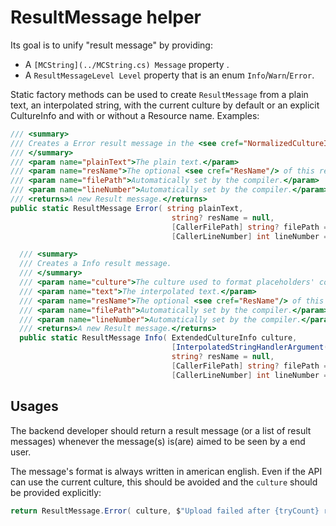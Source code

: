 # ResultMessage helper

Its goal is to unify "result message" by providing:
- A `[MCString](../MCString.cs) Message` property .
- A `ResultMessageLevel Level` property that is an enum `Info`/`Warn`/`Error`.

Static factory methods can be used to create `ResultMessage` from a plain text, an
interpolated string, with the current culture by default or an explicit CultureInfo and
with or without a Resource name. Examples:

```csharp
/// <summary>
/// Creates a Error result message in the <see cref="NormalizedCultureInfo.Current"/> culture.
/// </summary>
/// <param name="plainText">The plain text.</param>
/// <param name="resName">The optional <see cref="ResName"/> of this result.</param>
/// <param name="filePath">Automatically set by the compiler.</param>
/// <param name="lineNumber">Automatically set by the compiler.</param>
/// <returns>A new Result message.</returns>
public static ResultMessage Error( string plainText,
                                    string? resName = null,
                                    [CallerFilePath] string? filePath = null,
                                    [CallerLineNumber] int lineNumber = 0 )

  /// <summary>
  /// Creates a Info result message.
  /// </summary>
  /// <param name="culture">The culture used to format placeholders' content.</param>
  /// <param name="text">The interpolated text.</param>
  /// <param name="resName">The optional <see cref="ResName"/> of this result.</param>
  /// <param name="filePath">Automatically set by the compiler.</param>
  /// <param name="lineNumber">Automatically set by the compiler.</param>
  /// <returns>A new Result message.</returns>
  public static ResultMessage Info( ExtendedCultureInfo culture,
                                    [InterpolatedStringHandlerArgument( nameof( culture ) )] FormattedStringHandler text,
                                    string? resName = null,
                                    [CallerFilePath] string? filePath = null,
                                    [CallerLineNumber] int lineNumber = 0 )
```

## Usages

The backend developer should return a result message (or a list of result messages) whenever
the message(s) is(are) aimed to be seen by a end user.

The message's format is always written in american english.
Even if the API can use the current culture, this should be avoided and the `culture` should be provided
explicitly:

```csharp
return ResultMessage.Error( culture, $"Upload failed after {tryCount} retries. Retrying in {(int)delay.TotalMinutes} minutes." );
```




